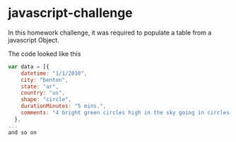 # javascript-challenge

In this homework challenge, it was required to populate a table from a javascript Object. 

The code looked like this 


```javascript
var data = [{
    datetime: "1/1/2010",
    city: "benton",
    state: "ar",
    country: "us",
    shape: "circle",
    durationMinutes: "5 mins.",
    comments: "4 bright green circles high in the sky going in circles then one bright green light at my front door."
  },
...
and so on
```

